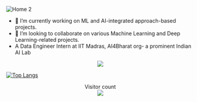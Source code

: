<!-- ###Hi there 👋-->

<!--
**gaurika05/gaurika05** is a ✨ _special_ ✨ repository because its `README.md` (this file) appears on your GitHub profile.

Here are some ideas to get you started:

- 🔭 I’m currently working on ...
- 🌱 I’m currently learning ...
- 👯 I’m looking to collaborate on ...
- 🤔 I’m looking for help with ...
- 💬 Ask me about ...
- 📫 How to reach me: ...
- 😄 Pronouns: ...
- ⚡ Fun fact: ...
-->
![Home 2](https://github.com/gaurika05/gaurika05/assets/97402240/502ba2c3-f9a4-40d5-b70e-50ad7c1dd9a9)

- 🔭 I’m currently working on ML and AI-integrated approach-based projects.
- 👯 I’m looking to collaborate on various Machine Learning and Deep Learning-related projects.
- A Data Engineer Intern at IIT Madras, AI4Bharat org- a prominent Indian AI Lab

<!--tech stack icons-->
<p align="center">
  <a href="https://skillicons.dev">
    <img src="https://skillicons.dev/icons?i=python,pytorch,c++,c,java,tensorflow,computer vision,jupyter notebook,vscode,github,aws,selenium,google colab&perline=14" />
  </a>
</p>

[![Top Langs](https://github-readme-stats.vercel.app/api/top-langs/?username=gaurika05)](https://github.com/anuraghazra/github-readme-stats)

<p align="center"> 
  Visitor count<br>
  <img src="https://profile-counter.glitch.me/gaurika05/count.svg" />
</p>

